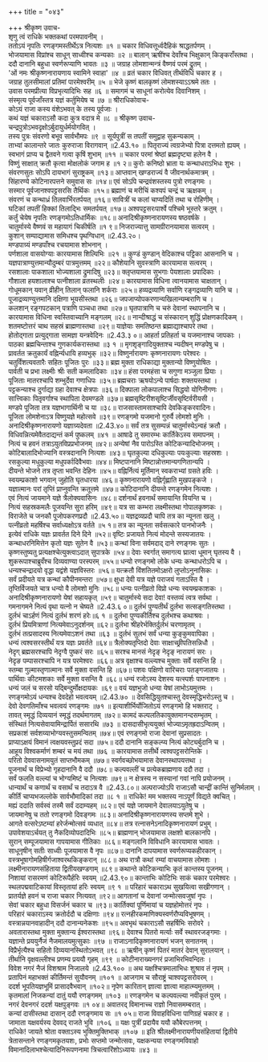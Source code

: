 +++
title = "०४३"

+++
श्रीकृष्ण उवाच-  
शृणु त्वं राधिके भक्तकथां परमपावनीम् ।  
ततोऽयं नृपतिः रणङ्गमस्तीर्थेऽत्र नित्यशः ॥१ ॥
चकार विधिवत्तूर्ध्वदैहिकं श्राद्धतर्पणम् ।  
भोजयामास विप्रांश्च साधून् साध्वीश्च कन्यकाः ॥२ ॥
बालान् ऋषींश्च देवाँश्च भिक्षुकान् किङ्कराँस्तथा ।  
ददौ दानानि बहुधा स्वर्णरूप्याणि भावतः ॥३ ॥
जग्राह लोमशान्मन्त्रं वैष्णवं परमं द्रुतम् ।  
'ओं नमः श्रीकृष्णनारायणाय स्वामिने स्वाहा' ॥४ ॥
व्रतं चकार विधिवत् तीर्थविधिं चकार ह ।  
जग्राह तुलसीमालां प्रतिमां पारमेश्वरीम् ॥५ ॥
भेजे कृष्णं बालकृष्णं लोमशस्याऽऽश्रमे ततः ।  
उवास परमप्रीत्या विप्रभृत्यादिभिः सह ॥६ ॥
समागमं च साधूनां करोत्येव दिवानिशम् ।  
संस्मृत्य पूर्वजाँस्तत्र यज्ञं कर्तुमियेष च ॥७ ॥
श्रीराधिकोवाच-  
कोऽयं राजा कस्य वंशेऽभवत् के तस्य पूर्वजाः ।  
कथं यज्ञं चकाराऽसौ कदा कुत्र वदात्र मे ॥८ ॥
श्रीकृष्ण उवाच-  
चन्द्रपुत्रोऽभवदृक्षोऽर्बुदायुर्धर्मयोगवित् ।  
तस्य पुत्रः संवरणो बभूव सार्वभौमपः ॥९ ॥
सूर्यपुत्रीं स तपतीं समुद्वाह सुकन्यकाम् ।  
ताभ्यां कालान्तरे जातः कुरुराजा विरागवान् ॥2.43.१० ॥
पितृराज्यं त्वग्रजेभ्यो पित्रा दत्तमतो ह्ययम् ।  
स्वभागं प्राप्य च द्वैतवने गत्वा कृषिं शुभाम् ॥११ ॥
चकार परमां श्रेष्ठां ब्रह्मदृष्ट्या हलेन वै ।  
विष्णुं साक्षात् क्रतौ कृत्वा मोक्षलोकं जगाम ह ॥१ २॥
कुरोः कनिष्ठो भ्राता यः कन्थाधराऽभिधः शुभः ।  
संवरणसुतः सोऽपि दायभागं सुराष्ट्रकम् ॥१३॥
आप्तवान् खण्डराज्यं वै जीवनार्थकमात्रम् ।  
सिंहारण्ये कोटिनारपत्तने समुवास सः ॥१४॥
एवं सोऽपि चन्द्रवंशस्तस्य पुत्रो रणङ्गमः ।  
सस्मार पूर्वजानश्वपट्टसरसि तैर्थिकः ॥१५॥
ब्रह्माणं च मरीचिं कश्यपं चन्द्रं च ऋक्षकम् ।  
संवरणं च कन्थाध्रं तिलवार्भिरतर्पयत् ॥१६॥
सावित्रीं च कलां चाप्यदितिं तथा च रोहिणीम् ।  
घटिकां तपतीं हिक्कां तिलाद्भिः समतर्पयत् ॥१७॥
अश्वपट्टसरःपार्श्वे पश्चिमे भूस्तरे क्रतुम् ।  
कर्तुं चेयेष नृपतिः रणङ्गमोऽतिधार्मिकः ॥१८॥
अनादिश्रीकृष्णनारायणस्य षष्ठवर्षके ।  
चातुर्मास्ये वैष्णवं स महायागं चिकीर्षति ॥१ ९॥
निजराज्यात्तु सामग्रीरानयामास सत्वरम् ।  
कुशान् सम्पाद्यामास समिधश्च पृथग्विधान् ॥2.43.२०।  
मण्डपाग्र्यं मण्डपाँश्च रचयामास शोभनान् ।  
पर्णशाला वासयोग्याः कारयामास शिल्पिभिः ॥२१ ॥
कुण्डं कुण्डान् वेदिकाश्च पट्टिका आसनानि च ।  
यज्ञपात्राण्युत्तमान्यौदुम्बरं पात्रमुत्तमम् ॥२२॥
कौशेयानि सुवस्त्राणि कारयामास सत्वरम् ।  
रसशालाः पाकशाला भोज्यशाला द्रुमादिषु ॥२३॥
क्लृप्तयामास सुभगाः पेयशालाः प्रपादिकाः ।  
गौशाला हयशालाश्च पत्नीशाला व्रतस्थलीः ॥२४॥
कारयामास विधिना त्वानयामास चाक्षतान् ।  
गोधूमकान् यवान् व्रीहीन् तिलान् फलानि शर्कराः ॥२५॥
हव्यद्रव्याणि सर्वाणि रङ्गद्रव्याणि यानि च ।  
पूजाद्रव्याण्युत्तमानि दक्षिणा भूयसीस्तथा ॥२६॥
जपजाप्योपकरणान्यखिलान्यम्बराणि च ।  
कलशान् रङ्गपटकान् पत्राणि पञ्चधा तथा ॥२७॥
घृतपात्राणि च चरुं देवानां स्थापनानि च ।  
कारयामास विधिना स्वस्तिवाच्यानि मङ्गलम् ॥२८॥
नान्दीश्राद्धं च संस्कारान् शुद्धिं प्रोक्षणकादिकम् ।  
शतमष्टोत्तरं चाथ सहस्रं ब्राह्मणास्तथा ॥२९॥
याज्ञेयाः समतिष्ठन्त ब्रह्माद्याश्चापरे तथा ।  
होतोद्गाता प्रत्युद्गाता सामज्ञा यन्त्रवेदिनः ॥2.43.३ ०॥
आहर्ता प्रतिहर्ता च यजमानाश्च जापकाः ।  
पाठका ब्रह्मचिन्ताश्च गुणकार्यकरास्तथा ॥३ १ ॥
मृगशृङ्गादियुक्ताश्च न्यदीषन् मण्डपेषु च ।  
प्रावर्तत क्रतुकार्यं वह्निर्न्यधायि हव्यभुक् ॥३२॥
विष्णुर्नारायणः कृष्णनारायणः परेश्वरः ।  
चतुर्विंशत्यवतारैः सहितः पूजितः पुरः ॥३३॥
ब्रह्म मुक्ता राधिकाद्या मुक्तान्यो विष्णुयोषितः ।  
पार्वती च प्रभा लक्ष्मीः श्रीः सती कमलादिकाः ॥३४॥
हंसा परमहंसा च सगुणा मञ्जुला प्रियाः ।  
पूजिताः मातरश्चापि शम्भुर्देवा गणाधिपः ॥३५॥
ब्रह्मचराः ऋषयोऽन्ये पार्षदाः शक्तयस्तथा ।  
पट्टकन्याश्च दुर्गाद्या ग्रहा देवाश्च क्षेत्रपाः ॥३६॥
दिक्पाला लोकपालाश्च सिद्धयो योगिनीगणः ।  
सात्त्विकाः पितृवर्गाश्च स्थापिता देवमण्डले ॥३७॥
ब्रह्मसृष्टिरीशसृष्टिर्जीवसृष्टिर्वरीयसी ।  
मण्डपे पूजिता तत्र यज्ञभागार्थिनी च या ॥३८॥
राजसास्तामसाश्चापि देवकिङ्करवादिनः।  
पूजिता लोमशेनाऽत्र विष्णुयज्ञे महोत्सवे ॥३९॥
रणङ्गमो यजमानो गुरुर्वै लोमशो मुनिः ।  
अनादिश्रीकृष्णनारायणो यज्ञाग्र्यदेवता ॥2.43.४०॥
सर्वं तत्र सुसम्पन्नं चातुर्मास्येऽन्वहं क्रतौ ।  
विधिवन्नित्यमेवैतदाद्यन्तं कर्म पुष्कलम् ॥४१ ॥
आषाढे तु समारम्भः कार्तिकेऽस्य समापनम् ।  
नित्यं च हवनं तत्राऽयुतविप्रप्रभोजनम् ॥४२॥
अन्येषां नैव पारोऽस्ति कोटिकन्यादिभोजनम् ।  
कोटिबालादिभोज्यानि वस्त्रदानानि नित्यशः ॥४३॥
घृतकुल्या दधिकुल्याः पयःकुल्याः सहस्रशः ।  
रसकुल्या मधुकुल्या मधुपर्कादिवैभवाः ॥४४॥
मिष्टपानानि मिष्टान्नोत्तमान्यगणितान्यपि ।  
दीयन्ते भोजने तत्र तृप्ता भवन्ति देहिनः ॥४५॥
वह्निर्नित्यं मूर्तिमान् स्वकराभ्यां ग्रसते हविः ।  
स्वयम्प्रकाशो भगवान् जुहोति घृतधारया ॥४६॥
कृष्णनारायणो वह्निर्गृह्णाति मुखपङ्कजे ।  
यज्ञात्मानः परां तृप्तिं प्राप्नुवन्ति क्रतूत्तमे ॥४७॥
कोटिदानानि दीयन्ते रणङ्गमेन नित्यशः ।  
एवं नित्यं जायमाने यज्ञे त्रैलोक्यवासिनः ॥४८॥
दर्शनार्थं हवनार्थं समायान्ति वियन्ति च ।  
नित्यं सहस्रकमलैः पूजयन्ति सुरा हरिम् ॥४९॥
यत्र सा कम्भरा लक्ष्मीस्तथा गोपालकृष्णकः ।  
विराजेते च जनकौ पूजोपकरणप्रदौ ॥2.43.५०॥
यज्ञद्रव्यप्रदौ चापि तत्र का न्यूनता खलु ।  
पत्नीव्रतो महर्षिश्च सर्वाध्यक्षोऽत्र वर्तते ॥५ १॥
तत्र का न्यूनता सर्वसत्कारे पानभोजनैः ।  
इत्येवं राधिके यज्ञः प्रावर्तत दिने दिने ॥५२॥
वृष्टिः प्रजायते नित्यं मोदन्ते सस्यजातयः ।  
कन्थाधरनिमित्तेन कृतो यज्ञः सुतेन वै ॥५३॥
कन्थां विना सर्वमदाद् दाने रणङ्गमः सुतः ।  
कृष्णस्तुष्यतु प्रत्यक्षश्चेत्युक्त्वाऽदात् सुपात्रके ॥५४॥
देवाः स्वर्गात् समागत्य घ्रात्वा धूमान् घृतस्य वै ।  
शुकरूपाश्चाब्रुवँश्च दिव्यवाण्या परस्परम् ॥५५॥
धन्यो रणङ्गमो लोके धन्यः कन्थाधरोऽपि च ।  
धन्यश्चन्द्रादयो वृद्धा यद्वंशे यज्ञविस्तरः ॥५६॥
यत्क्रतौ विंशतितमोऽक्षरो लुप्तोऽनुनासिकः ।  
सर्वं प्रदीयते यत्र कन्थां कौपीनमन्तरा ॥५७॥
क्षुधा देवी यत्र यज्ञे पराजयं गताऽस्ति वै ।  
तृप्तिर्विजयते चात्र धन्यो वै लोमशो मुनिः ॥५८॥
धन्यः पत्नीव्रतो विप्रो धन्यः स्वयम्प्रकाशकः ।  
अनादिश्रीकृष्णनारायणो येषां सहायकृत् ॥५९॥
चातुर्मास्ये सदा देवा! वस्तव्यं त्वत्र सर्वथा ।  
गमनागमने नित्यं वृथा यत्नो न चेष्यते ॥2.43.६ ०॥
दुर्लभं पुण्यतीर्थं दुर्लभा सत्सङ्गतिस्तथा ।  
दुर्लभं चाऽर्हणं नित्यं दुर्लभं शरणं हरेः॥६ १ ॥
दुर्लभा पुण्यकीर्तिश्च दुर्लभश्च कथाश्रवः ।  
दुर्लभं प्रियमित्राणां नित्यमेवाऽनुदर्शनम् ॥६२॥
दुर्लभा श्रीहरेर्भक्तिर्दुर्लभं चरणामृतम् ।  
दुर्लभं तत्प्रसादस्य नित्यमेवाऽशनं तथा ॥६३ ॥
दुर्लभं सुलभं सर्वं धन्या कुङ्कुमवापिका ।  
धन्यं त्वश्वसरस्तीर्थं यत्र यज्ञः प्रवर्तते ॥६४॥
त्रैलोक्यतृप्तिदो देवाः साक्षाच्छ्रीपतिसन्निधौ ।  
नेदृग् ब्रह्मसरश्चापि नेदृग्वै पुष्करं सरः ॥६५॥
सरश्च मानसं नेदृङ् नेदृङ् नारायणं सरः ।  
नेदृङ पम्पासरश्चापि न यत्र परमेश्वरः ॥६६॥
अत्र वृक्षाश्च वल्ल्यश्च मुक्ताः सर्वे वसन्ति हि ।  
स्तम्बा गुल्मास्तृणात्मानः सर्वे मुक्ता वसन्ति हि ॥६७॥
पशवः पक्षिणो वारिचराः पतङ्गजातयः ।  
पार्थिवाः कीटमशकाः सर्वे मुक्ता वसन्ति वै ॥६८॥
धन्यं रजोऽस्य देशस्य यत्स्पर्शः पापनाशनः ।  
धन्यं जलं च सरसो यद्बिन्दुर्मोक्षदायकः ॥६९॥
वयं यज्ञभुजो धन्या येषां लाभोऽयमुत्तमः ।  
रणङ्गमोऽयं धन्यश्च देवदेहो भवत्वयम् ॥2.43.७० ॥
देवसिद्धियुतश्चास्तु देवस्मृद्धिभरोऽस्तु च ।  
देवो देवगतिमाँश्च भवत्वयं रणङ्गमः ॥७१ ॥
इत्याशीर्भिर्योजितोऽयं रणङ्गमो हि भक्तराट् ।  
तावत् स्मृद्धं दिव्ययानं स्मृद्धं तदर्थमागतम् ॥७२॥
कामदं कल्पलतिकायुक्तमानन्दसम्भृतम् ।  
संस्थितं नित्यसेवायामिन्द्रार्पितं ससारथि ॥७३ ॥
दासदासीभृत्ययुक्तं भोज्याऽमृतह्रदाऽन्वितम् ।  
सप्रकाशं सर्वशय्याभोग्यवस्तुसमन्वितम् ॥७४॥
एवं रणङ्गमो राजा देवानां सुप्रसादतः ।  
प्राप्याऽक्षयं विमानं त्वक्षयवस्तुप्रदं सदा ॥७५॥
ददौ दानानि सङ्कल्प्य नित्यं कोट्यर्बुदानि च ।  
आहूय विश्वकर्माणं शम्बरं च मयं तथा ॥७६ ॥
कारयामास तत्तीर्थे त्वश्वपट्टसरोन्तिके ।  
परितो देववासनामयुतं साप्तभौमकम् ॥७७॥
स्वर्गवच्छोभयामास देवानस्थापयत्तथा ।  
पूजनार्थं च विप्रेभ्यो गृहदानानि वै ददौ ॥७८॥
कल्पवल्लीं च प्रत्येकब्राह्मणाय ददौ तदा ।  
सर्वं फलति वल्ल्यां च भोग्यमिष्टं च नित्यशः ॥७९॥
न क्षेत्रस्य न सस्यानां गवां नापि प्रयोजनम् ।  
धान्यार्थं च कणार्थं च वसार्थं च तदाऽत्र वै ॥2.43.८०॥
अल्पराज्योऽपि राजाऽसौ चान्द्रीं कान्तिं सुनिर्मलाम् ।  
कीर्तिं चाप्यभजल्लोके सार्वभौमादिकां तदा ॥८ १ ॥
राधिके! मम भक्तस्य नाऽपूर्णं विद्यते क्वचित् ।  
मह्यं ददाति सर्वस्वं तस्मै सर्वं ददाम्यहम् ॥८२॥
एवं यज्ञे जायमाने देवालयाऽयुतेषु च ।  
जायमानेषु च ततो रणङ्गमो दिवङ्गमः ॥८३॥
अनादिश्रीकृष्णनारायणस्य सप्तमे शुभे ।  
आगते वत्सरेऽष्टम्यां हरेर्जन्मोत्सवं व्यधात् ॥८४॥
तत्र रत्नासनेऽनादिकृष्णनारायणं प्रभुम् ।  
उपावेशयाऽर्चयत् तु नैकदिव्योपदादिभिः ॥८५॥
ब्राह्मणान् भोजयामास लक्षशो बालकानपि ।  
सुरान् सम्पूजयामास गापयामास गीतिकाः ॥८६॥
मङ्गलानि विविधानि कारयामास भावतः ।  
साधूनृषीन् सतीः साध्वीः पूजयामास वै नृपः ॥८७॥
दानानि दापयामास स्वर्णरूप्यकहीरकान् ।  
वस्त्रभूषागोमहिषीर्गजाश्वरथकिङ्करान् ॥८८॥
अथ रात्रौ कथां रम्यां वाचयामास लोमशः ।  
लक्ष्मीनारायणसंहिताया द्वितीयखण्डगाम् ॥८९॥
कथान्ते कोटिकन्याभिः कृतं कान्तस्य पूजनम् ।  
निशायां रासरमणं कोटिरूपैर्हरिः स्वयम् ॥2.43.९०॥
कान्ताभिः कोटिभिः साकं चकार परमेश्वरः ।  
स्थलपद्मवाटिकायां विस्तृतायां हरिः स्वयम् ॥९ १ ॥
परिहारं चकाराऽथ सुखयित्वा सखीगणान् ।  
प्रातर्यज्ञे हवनं च राजा चकार नित्यवत् ॥९२॥
आगतानां च देवानां जन्मोत्सवजुषां नृपः ।  
सेवां चकार बहुधा विसर्जनं चकार च ॥९३॥
कार्तिक्यां पूर्णिमायां च यज्ञहोमोत्तरं नृपः ।  
परिहारं चकाराऽस्य क्रतोर्ददौ च दक्षिणाः ॥९४॥
रत्नहीरकमाणिक्यस्वर्णरौप्यविभूषणम् ।  
वस्त्रान्नयानवाहादीन् ददौ दानान्यनेकशः ॥९५॥
अवभृथं चकाराऽसौ सहर्षिभिः सरोवरे ।  
अवतारास्तथा मुक्ता मुक्तान्य ईश्वरास्तथा ॥९६॥
देवाश्च पितरो मर्त्याः सर्वे स्थावरजङ्गमाः ।  
यज्ञान्ते प्रययुर्नैजं नैजमालयमुत्सुकाः ॥९७ ॥
राजाऽनादिकृष्णनारायणं भजन् सनातनम् ।  
विप्रैर्भृत्यैश्च सहितो दिव्ययानस्थितोऽभवत् ॥९८ ॥
ऋषीन् कृष्णं पितरं मातरं देवान् सुरालयान् ।  
तीर्थानि वृक्षवल्लीश्च प्रणम्य प्रययौ गृहम् ॥९९ ॥
कोटीनाराख्यनगरं प्रजाभिरभिवन्दितः ।  
विवेश नगरं नैजं विशश्राम निजालये ॥2.43.१०० ॥
अथ यक्षश्चित्रमालाभिधः शुश्राव तं नृपम् ।  
प्रतापिनं महाभक्तं कीर्तिमन्तं सुयौवनम् ॥१०१ ॥
आजगाम च सौराष्ट्रं चाश्वपट्टसरोवरम् ।  
ददर्श भूपतियज्ञभूमिं प्रासादवैभवान् ॥१०२॥
नृपेण कारितान् ज्ञात्वा ज्ञात्वा माहात्म्यमुत्तमम् ।  
कृतमालां निजकन्यां दातुं ययौ रणङ्गमम् ॥१०३ ॥
रणङ्गमेन च कल्पवल्ल्या नवीकृतं पुरम् ।  
नगरं देवनगरं ददर्श यक्षपुङ्गवः ॥१ ०४॥
अवातरद् विमानाच्च राज्ञो निवासमम्बरात् ।  
कन्यां दासीस्तथा दासान् ददौ रणङ्गमाय सः ॥१ ०५॥
राजा विवाहविधिना पाणिग्रहं चकार ह ।  
जामाता यक्षवर्यस्य देववद् राजते भुवि ॥१०६ ॥
यक्षः पुत्रीं प्रदायैव ययौ कौबेरपत्तनम् ।  
राधिके! जायते श्रोता वक्ताऽस्य भुक्तिमुक्तिभाक् ॥१०७ ॥
इति श्रीलक्ष्मीनारायणीयसंहितायां द्वितीये त्रेतासन्ताने रणङ्गमकृतयशः, प्रभोः सप्तमो जन्मोत्सवः, यक्षकन्यया रणङ्गमविवाहो विमानादिलाभश्चेत्यादिनिरूपणनामा त्रिचत्वारिंशोऽध्यायः ॥४३ ॥
    
